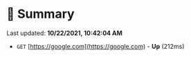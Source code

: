 # 📖 Summary
Last updated: **10/22/2021, 10:42:04 AM**

- `GET` [https://google.com](https://google.com) - **Up** (212ms)
